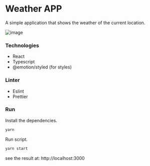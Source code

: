 # Weather APP
A simple application that shows the weather of the current location.

![image](https://user-images.githubusercontent.com/22228470/153615423-17ff7db6-058f-4ff7-87b7-b3b2da907ad9.png)

### Technologies
- React
- Typescript
- @emotion/styled (for styles)

### Linter
- Eslint
- Prettier

### Run

Install the dependencies.
```sh
yarn
```

Run script.
```sh
yarn start
```

see the result at: http://localhost:3000
